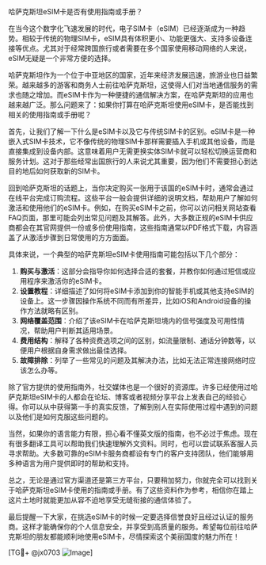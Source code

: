 哈萨克斯坦eSIM卡是否有使用指南或手册？

在当今这个数字化飞速发展的时代，电子SIM卡（eSIM）已经逐渐成为一种趋势。相较于传统的物理SIM卡，eSIM具有体积更小、功能更强大、支持多设备连接等优点。尤其对于经常跨国旅行或者需要在多个国家使用移动网络的人来说，eSIM无疑是一个非常方便的选择。

哈萨克斯坦作为一个位于中亚地区的国家，近年来经济发展迅速，旅游业也日益繁荣。越来越多的游客和商务人士前往哈萨克斯坦，这使得人们对当地通信服务的需求也随之增加。而eSIM卡作为一种便捷的通信解决方案，在哈萨克斯坦的应用也越来越广泛。那么问题来了：如果你打算在哈萨克斯坦使用eSIM卡，是否能找到相关的使用指南或手册呢？

首先，让我们了解一下什么是eSIM卡以及它与传统SIM卡的区别。eSIM卡是一种嵌入式SIM卡技术，它不像传统的物理SIM卡那样需要插入手机或其他设备，而是直接集成到设备内部。这意味着用户无需更换实体SIM卡就可以轻松切换运营商和服务计划。这对于那些经常出国旅行的人来说尤其重要，因为他们不需要担心到达目的地后如何获取新的SIM卡。

回到哈萨克斯坦的话题上，当你决定购买一张用于该国的eSIM卡时，通常会通过在线平台完成订购流程。这些平台一般会提供详细的说明文档，帮助用户了解如何激活和使用他们的eSIM卡。例如，在购买eSIM卡之前，你可以访问相关网站查看FAQ页面，那里可能会列出常见问题及其解答。此外，大多数正规的eSIM卡供应商都会在其官网提供一份或多份使用指南，这些指南通常以PDF格式下载，内容涵盖了从激活步骤到日常使用的方方面面。

具体来说，一个典型的哈萨克斯坦eSIM卡使用指南可能包括以下几个部分：

1. **购买与激活**：这部分会指导你如何选择合适的套餐，并教你如何通过短信或应用程序来激活你的eSIM卡。
2. **设置教程**：详细描述了如何将eSIM卡添加到你的智能手机或其他支持eSIM的设备上。这一步骤因操作系统不同而有所差异，比如iOS和Android设备的操作方法就略有区别。
3. **网络覆盖范围**：介绍了该eSIM卡在哈萨克斯坦境内的信号强度及可用性情况，帮助用户判断其适用场景。
4. **费用结构**：解释了各种资费选项之间的区别，如流量限制、通话分钟数等，以便用户根据自身需求做出最佳选择。
5. **故障排除**：列举了一些常见的问题及其解决办法，比如无法正常连接网络时应该怎么办等。

除了官方提供的使用指南外，社交媒体也是一个很好的资源库。许多已经使用过哈萨克斯坦eSIM卡的人都会在论坛、博客或者视频分享平台上发表自己的经验心得。你可以从中获得第一手的真实反馈，了解到别人在实际使用过程中遇到的问题以及他们是如何克服这些问题的。

当然，如果你的语言能力有限，担心看不懂英文版的指南，也不必过于焦虑。现在有很多翻译工具可以帮助我们快速理解外文资料。同时，也可以尝试联系客服人员寻求帮助。大多数可靠的eSIM卡服务商都设有专门的客户支持团队，他们能够用多种语言为用户提供即时的帮助和支持。

总之，无论是通过官方渠道还是第三方平台，只要稍加努力，你就完全可以找到关于哈萨克斯坦eSIM卡使用的指南或手册。有了这些资料作为参考，相信你在踏上这片土地时就能更加从容不迫地享受无缝衔接的通信体验了。

最后提醒一下大家，在挑选eSIM卡的时候一定要选择信誉良好且经过认证的服务商。这样才能确保你的个人信息安全，并享受到高质量的服务。希望每位前往哈萨克斯坦的朋友都能顺利地使用eSIM卡，尽情探索这个美丽国度的魅力所在！

[TG💪+ @jx0703 ![Image](https://github.com/user-attachments/assets/dbca1d08-cadb-493c-b0ec-ad6f7a83f270)]